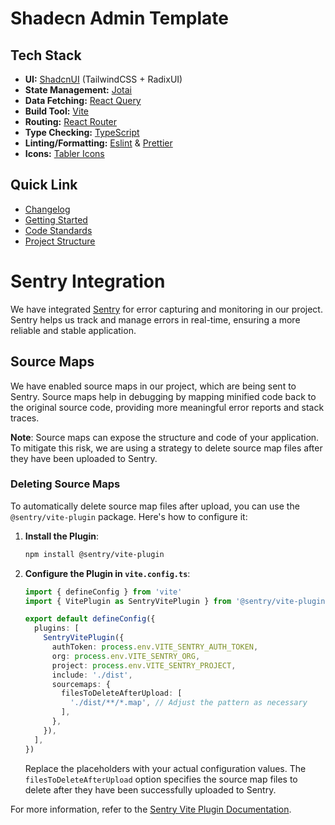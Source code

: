 # Shadecn Admin Template

## Tech Stack

- **UI:** [ShadcnUI](https://ui.shadcn.com) (TailwindCSS + RadixUI)
- **State Management:** [Jotai](https://github.com/pmndrs/jotai)
- **Data Fetching:** [React Query](https://react-query.tanstack.com/)
- **Build Tool:** [Vite](https://vitejs.dev/)
- **Routing:** [React Router](https://reactrouter.com/en/main)
- **Type Checking:** [TypeScript](https://www.typescriptlang.org/)
- **Linting/Formatting:** [Eslint](https://eslint.org/) & [Prettier](https://prettier.io/)
- **Icons:** [Tabler Icons](https://tabler.io/icons)

## Quick Link

- [Changelog](CHANGELOG.md)
- [Getting Started](docs/GETTING_STARTED.md)
- [Code Standards](docs/STANDARDS.md)
- [Project Structure](docs/STRUCTURE.md)

# Sentry Integration

We have integrated [Sentry](https://sentry.io/) for error capturing and monitoring in our project. Sentry helps us track and manage errors in real-time, ensuring a more reliable and stable application.

## Source Maps

We have enabled source maps in our project, which are being sent to Sentry. Source maps help in debugging by mapping minified code back to the original source code, providing more meaningful error reports and stack traces.

**Note**: Source maps can expose the structure and code of your application. To mitigate this risk, we are using a strategy to delete source map files after they have been uploaded to Sentry.

### Deleting Source Maps

To automatically delete source map files after upload, you can use the `@sentry/vite-plugin` package. Here's how to configure it:

1. **Install the Plugin**:

   ```bash
   npm install @sentry/vite-plugin
   ```

2. **Configure the Plugin in `vite.config.ts`**:

   ```typescript
   import { defineConfig } from 'vite'
   import { VitePlugin as SentryVitePlugin } from '@sentry/vite-plugin'

   export default defineConfig({
     plugins: [
       SentryVitePlugin({
         authToken: process.env.VITE_SENTRY_AUTH_TOKEN,
         org: process.env.VITE_SENTRY_ORG,
         project: process.env.VITE_SENTRY_PROJECT,
         include: './dist',
         sourcemaps: {
           filesToDeleteAfterUpload: [
             './dist/**/*.map', // Adjust the pattern as necessary
           ],
         },
       }),
     ],
   })
   ```

   Replace the placeholders with your actual configuration values. The `filesToDeleteAfterUpload` option specifies the source map files to delete after they have been successfully uploaded to Sentry.

For more information, refer to the [Sentry Vite Plugin Documentation](https://www.npmjs.com/package/@sentry/vite-plugin#sourcemapsfilestodeleteafterupload).
